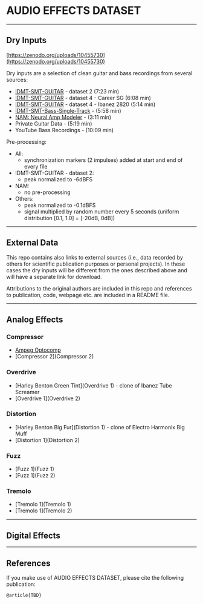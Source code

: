 # AUDIO EFFECTS DATASET

---
## Dry Inputs

[https://zenodo.org/uploads/10455730](https://zenodo.org/uploads/10455730)

Dry inputs are a selection of clean guitar and bass recordings from several sources:

- [IDMT-SMT-GUITAR](https://www.idmt.fraunhofer.de/en/publications/datasets/guitar.html) - dataset 2 (7:23 min)
- [IDMT-SMT-GUITAR](https://www.idmt.fraunhofer.de/en/publications/datasets/guitar.html) - dataset 4 - Career SG (6:08 min)
- [IDMT-SMT-GUITAR](https://www.idmt.fraunhofer.de/en/publications/datasets/guitar.html) - dataset 4 - Ibanez 2820 (5:14 min)
- [IDMT-SMT-Bass-Single-Track](https://www.idmt.fraunhofer.de/en/publications/datasets/bass_lines.html) - (5:58 min)
- [NAM: Neural Amp Modeler](https://github.com/sdatkinson/neural-amp-modeler?tab=readme-ov-file#download-audio-files) - (3:11 min)
- Private Guitar Data - (5:19 min)
- YouTube Bass Recordings - (10:09 min)

Pre-processing:

- All:
  - synchronization markers (2 impulses) added at start and end of every file
- IDMT-SMT-GUITAR - dataset 2:
  - peak normalized to -6dBFS
- NAM:
  - no pre-processing
- Others:
  - peak normalized to -0.1dBFS
  - signal multiplied by random number every 5 seconds (uniform distribution [0.1, 1.0] = [-20dB, 0dB])

---
## External Data

This repo contains also links to external sources (i.e., data recorded by others for scientific publication purposes or personal projects). In these cases the dry inputs will be different from the ones described above and will have a separate link for download.

Attributions to the original authors are included in this repo and references to publication, code, webpage etc. are included in a README file.

---
## Analog Effects

### Compressor

- [Ampeg Optocomp](https://zenodo.org/uploads/10465454)
- [Compressor 2](Compressor 2)

### Overdrive

- [Harley Benton Green Tint](Overdrive 1) - clone of Ibanez Tube Screamer
- [Overdrive 1](Overdrive 2)

### Distortion

- [Harley Benton Big Fur](Distortion 1) - clone of Electro Harmonix Big Muff
- [Distortion 1](Distortion 2)

### Fuzz

- [Fuzz 1](Fuzz 1)
- [Fuzz 1](Fuzz 2)

### Tremolo

- [Tremolo 1](Tremolo 1)
- [Tremolo 1](Tremolo 2)

---
## Digital Effects

---
## References

If you make use of AUDIO EFFECTS DATASET, please cite the following publication:

```
@article{TBD}
```

